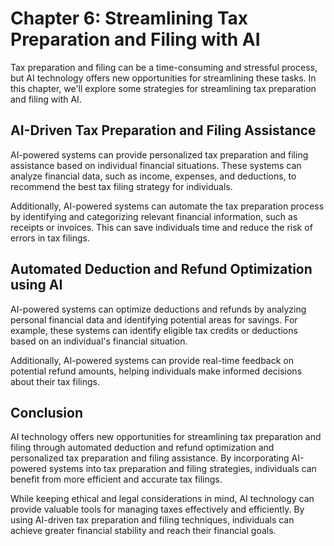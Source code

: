 Chapter 6: Streamlining Tax Preparation and Filing with AI
==========================================================

Tax preparation and filing can be a time-consuming and stressful process, but AI technology offers new opportunities for streamlining these tasks. In this chapter, we'll explore some strategies for streamlining tax preparation and filing with AI.

AI-Driven Tax Preparation and Filing Assistance
-----------------------------------------------

AI-powered systems can provide personalized tax preparation and filing assistance based on individual financial situations. These systems can analyze financial data, such as income, expenses, and deductions, to recommend the best tax filing strategy for individuals.

Additionally, AI-powered systems can automate the tax preparation process by identifying and categorizing relevant financial information, such as receipts or invoices. This can save individuals time and reduce the risk of errors in tax filings.

Automated Deduction and Refund Optimization using AI
----------------------------------------------------

AI-powered systems can optimize deductions and refunds by analyzing personal financial data and identifying potential areas for savings. For example, these systems can identify eligible tax credits or deductions based on an individual's financial situation.

Additionally, AI-powered systems can provide real-time feedback on potential refund amounts, helping individuals make informed decisions about their tax filings.

Conclusion
----------

AI technology offers new opportunities for streamlining tax preparation and filing through automated deduction and refund optimization and personalized tax preparation and filing assistance. By incorporating AI-powered systems into tax preparation and filing strategies, individuals can benefit from more efficient and accurate tax filings.

While keeping ethical and legal considerations in mind, AI technology can provide valuable tools for managing taxes effectively and efficiently. By using AI-driven tax preparation and filing techniques, individuals can achieve greater financial stability and reach their financial goals.
